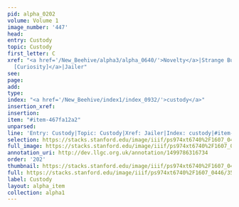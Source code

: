 ```yaml
---
pid: alpha_0202
volume: Volume 1
image_number: '447'
head: 
entry: Custody
topic: Custody
first_letter: C
xref: "<a href='/New_Beehive/alpha3/alpha_0640/'>Novelty</a>|Strange Business|<a href='/New_Beehive/toc_vol2/toc2_315/'>1602
  [Curiosity]</a>|Jailer"
see: 
page: 
add: 
type: 
index: "<a href='/New_Beehive/index1/index_0932/'>custody</a>"
insertion_xref: 
insertion: 
item: "#item-467fa12a2"
unparsed: 
line: 'Entry: Custody|Topic: Custody|Xref: Jailer|Index: custody|#item-467fa12a2'
selection: https://stacks.stanford.edu/image/iiif/ps974xt6740%2F1607_0446/355,1183,3061,363/full/0/default.jpg
full_image: https://stacks.stanford.edu/image/iiif/ps974xt6740%2F1607_0446/full/full/0/default.jpg
annotation_uri: http://dev.llgc.org.uk/annotation/1499786316734
order: '202'
thumbnail: https://stacks.stanford.edu/image/iiif/ps974xt6740%2F1607_0446/355,1183,600,180/250,/0/default.jpg
full: https://stacks.stanford.edu/image/iiif/ps974xt6740%2F1607_0446/355,1183,3061,363/full/0/default.jpg
label: Custody
layout: alpha_item
collection: alpha1
---
```

